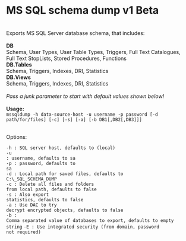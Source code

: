 <h1>MS SQL schema dump v1 Beta</h1><br />
Exports MS SQL Server database schema, that includes:<br />
<br />
<b>DB</b><br />
  Schema, User Types, User Table Types, Triggers, Full Text Catalogues,<br />
  Full Text StopLists, Stored Procedures, Functions<br />
<b>DB.Tables</b><br />
  Schema, Triggers, Indexes, DRI, Statistics<br />
<b>DB.Views</b><br />
  Schema, Triggers, Indexes, DRI, Statistics<br />
<br />
<i>Pass a junk parameter to start with default values shown below!</i><br />
<br />
<b>Usage:</b>
<code>
mssqldump -h data-source-host -u username -p password [-d path/for/files] [-c] [-s] [-a] [-b DB1[,DB2[,DB3]]]<br />
</code>
<br />
Options:<br />

<code>-h : SQL server host, defaults to (local)</code><br />
<code>-u : username, defaults to sa</code><br />
<code>-p : password, defaults to sa</code><br />
<code>-d : Local path for saved files, defaults to C:\\\_SQL_SCHEMA_DUMP</code><br />
<code>-c : Delete all files and folders from local path, defaults to false</code><br />
<code>-s : Also export statistics, defaults to false</code><br />
<code>-a : Use DAC to try decrypt encrypted objects, defaults to false</code><br />
<code>-b : Comma separated value of databases to export, defaults to empty string</code>
<code>-E : Use integrated security (from domain, password not required)</code>
